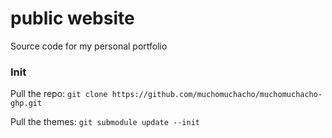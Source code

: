 # public website
Source code for my personal portfolio

### Init
Pull the repo:
`git clone https://github.com/muchomuchacho/muchomuchacho-ghp.git`

Pull the themes:
`git submodule update --init`
